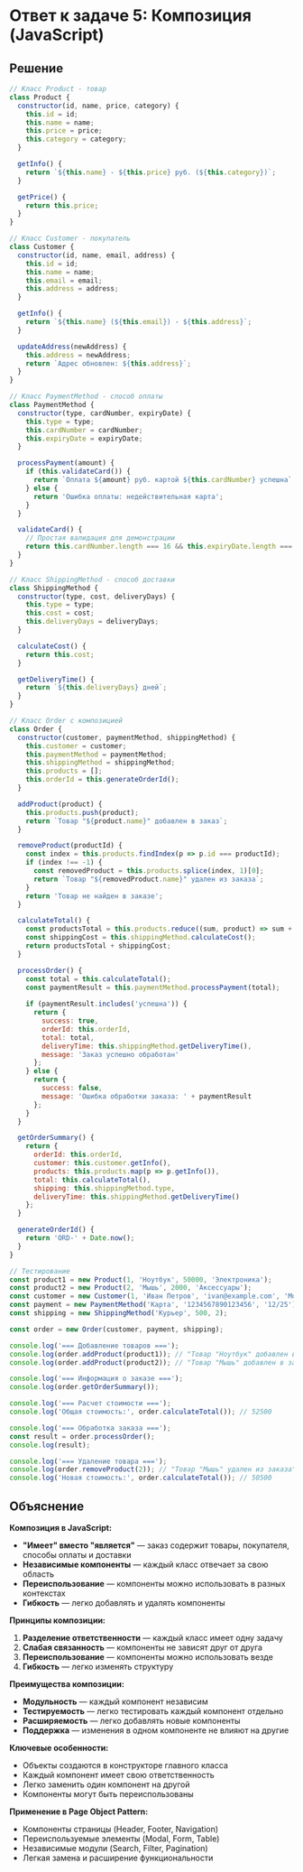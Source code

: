 # Ответ к задаче 5: Композиция (JavaScript)

## Решение

```javascript
// Класс Product - товар
class Product {
  constructor(id, name, price, category) {
    this.id = id;
    this.name = name;
    this.price = price;
    this.category = category;
  }

  getInfo() {
    return `${this.name} - ${this.price} руб. (${this.category})`;
  }

  getPrice() {
    return this.price;
  }
}

// Класс Customer - покупатель
class Customer {
  constructor(id, name, email, address) {
    this.id = id;
    this.name = name;
    this.email = email;
    this.address = address;
  }

  getInfo() {
    return `${this.name} (${this.email}) - ${this.address}`;
  }

  updateAddress(newAddress) {
    this.address = newAddress;
    return `Адрес обновлен: ${this.address}`;
  }
}

// Класс PaymentMethod - способ оплаты
class PaymentMethod {
  constructor(type, cardNumber, expiryDate) {
    this.type = type;
    this.cardNumber = cardNumber;
    this.expiryDate = expiryDate;
  }

  processPayment(amount) {
    if (this.validateCard()) {
      return `Оплата ${amount} руб. картой ${this.cardNumber} успешна`;
    } else {
      return 'Ошибка оплаты: недействительная карта';
    }
  }

  validateCard() {
    // Простая валидация для демонстрации
    return this.cardNumber.length === 16 && this.expiryDate.length === 5;
  }
}

// Класс ShippingMethod - способ доставки
class ShippingMethod {
  constructor(type, cost, deliveryDays) {
    this.type = type;
    this.cost = cost;
    this.deliveryDays = deliveryDays;
  }

  calculateCost() {
    return this.cost;
  }

  getDeliveryTime() {
    return `${this.deliveryDays} дней`;
  }
}

// Класс Order с композицией
class Order {
  constructor(customer, paymentMethod, shippingMethod) {
    this.customer = customer;
    this.paymentMethod = paymentMethod;
    this.shippingMethod = shippingMethod;
    this.products = [];
    this.orderId = this.generateOrderId();
  }

  addProduct(product) {
    this.products.push(product);
    return `Товар "${product.name}" добавлен в заказ`;
  }

  removeProduct(productId) {
    const index = this.products.findIndex(p => p.id === productId);
    if (index !== -1) {
      const removedProduct = this.products.splice(index, 1)[0];
      return `Товар "${removedProduct.name}" удален из заказа`;
    }
    return 'Товар не найден в заказе';
  }

  calculateTotal() {
    const productsTotal = this.products.reduce((sum, product) => sum + product.getPrice(), 0);
    const shippingCost = this.shippingMethod.calculateCost();
    return productsTotal + shippingCost;
  }

  processOrder() {
    const total = this.calculateTotal();
    const paymentResult = this.paymentMethod.processPayment(total);
    
    if (paymentResult.includes('успешна')) {
      return {
        success: true,
        orderId: this.orderId,
        total: total,
        deliveryTime: this.shippingMethod.getDeliveryTime(),
        message: 'Заказ успешно обработан'
      };
    } else {
      return {
        success: false,
        message: 'Ошибка обработки заказа: ' + paymentResult
      };
    }
  }

  getOrderSummary() {
    return {
      orderId: this.orderId,
      customer: this.customer.getInfo(),
      products: this.products.map(p => p.getInfo()),
      total: this.calculateTotal(),
      shipping: this.shippingMethod.type,
      deliveryTime: this.shippingMethod.getDeliveryTime()
    };
  }

  generateOrderId() {
    return 'ORD-' + Date.now();
  }
}

// Тестирование
const product1 = new Product(1, 'Ноутбук', 50000, 'Электроника');
const product2 = new Product(2, 'Мышь', 2000, 'Аксессуары');
const customer = new Customer(1, 'Иван Петров', 'ivan@example.com', 'Москва, ул. Примерная, 1');
const payment = new PaymentMethod('Карта', '1234567890123456', '12/25');
const shipping = new ShippingMethod('Курьер', 500, 2);

const order = new Order(customer, payment, shipping);

console.log('=== Добавление товаров ===');
console.log(order.addProduct(product1)); // "Товар "Ноутбук" добавлен в заказ"
console.log(order.addProduct(product2)); // "Товар "Мышь" добавлен в заказ"

console.log('=== Информация о заказе ===');
console.log(order.getOrderSummary());

console.log('=== Расчет стоимости ===');
console.log('Общая стоимость:', order.calculateTotal()); // 52500

console.log('=== Обработка заказа ===');
const result = order.processOrder();
console.log(result);

console.log('=== Удаление товара ===');
console.log(order.removeProduct(2)); // "Товар "Мышь" удален из заказа"
console.log('Новая стоимость:', order.calculateTotal()); // 50500
```

## Объяснение

**Композиция в JavaScript:**
- **"Имеет" вместо "является"** — заказ содержит товары, покупателя, способы оплаты и доставки
- **Независимые компоненты** — каждый класс отвечает за свою область
- **Переиспользование** — компоненты можно использовать в разных контекстах
- **Гибкость** — легко добавлять и удалять компоненты

**Принципы композиции:**
1. **Разделение ответственности** — каждый класс имеет одну задачу
2. **Слабая связанность** — компоненты не зависят друг от друга
3. **Переиспользование** — компоненты можно использовать везде
4. **Гибкость** — легко изменять структуру

**Преимущества композиции:**
- **Модульность** — каждый компонент независим
- **Тестируемость** — легко тестировать каждый компонент отдельно
- **Расширяемость** — легко добавлять новые компоненты
- **Поддержка** — изменения в одном компоненте не влияют на другие

**Ключевые особенности:**
- Объекты создаются в конструкторе главного класса
- Каждый компонент имеет свою ответственность
- Легко заменить один компонент на другой
- Компоненты могут быть переиспользованы

**Применение в Page Object Pattern:**
- Компоненты страницы (Header, Footer, Navigation)
- Переиспользуемые элементы (Modal, Form, Table)
- Независимые модули (Search, Filter, Pagination)
- Легкая замена и расширение функциональности
